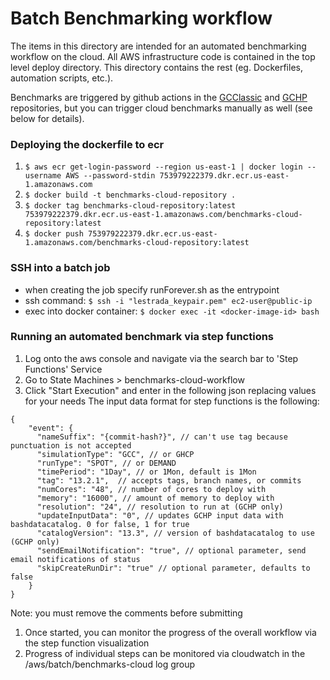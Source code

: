 # Batch Benchmarking workflow
The items in this directory are intended for an automated benchmarking workflow on the cloud. All AWS infrastructure code is contained in the top level deploy directory. This directory contains the rest (eg. Dockerfiles, automation scripts, etc.).

Benchmarks are triggered by github actions in the [GCClassic](https://github.com/geoschem/GCClassic/tree/dev) and [GCHP](https://github.com/geoschem/GCHP/tree/dev) repositories, but you can trigger cloud benchmarks manually as well (see below for details).
### Deploying the dockerfile to ecr
1. `$ aws ecr get-login-password --region us-east-1 | docker login --username AWS --password-stdin 753979222379.dkr.ecr.us-east-1.amazonaws.com`
2. `$ docker build -t benchmarks-cloud-repository .`
3. `$ docker tag benchmarks-cloud-repository:latest 753979222379.dkr.ecr.us-east-1.amazonaws.com/benchmarks-cloud-repository:latest`
4. `$ docker push 753979222379.dkr.ecr.us-east-1.amazonaws.com/benchmarks-cloud-repository:latest`

### SSH into a batch job
- when creating the job specify runForever.sh as the entrypoint
- ssh command:
`$ ssh -i "lestrada_keypair.pem" ec2-user@public-ip`
- exec into docker container:
`$ docker exec -it <docker-image-id> bash`

### Running an automated benchmark via step functions
1. Log onto the aws console and navigate via the search bar to 'Step Functions' Service
1. Go to State Machines > benchmarks-cloud-workflow
1. Click "Start Execution" and enter in the following json replacing values for your needs
The input data format for step functions is the following:
```
{
    "event": {
      "nameSuffix": "{commit-hash?}", // can't use tag because punctuation is not accepted
      "simulationType": "GCC", // or GHCP
      "runType": "SPOT", // or DEMAND
      "timePeriod": "1Day", // or 1Mon, default is 1Mon
      "tag": "13.2.1",  // accepts tags, branch names, or commits
      "numCores": "48", // number of cores to deploy with
      "memory": "16000", // amount of memory to deploy with
      "resolution": "24", // resolution to run at (GCHP only)
      "updateInputData": "0", // updates GCHP input data with bashdatacatalog. 0 for false, 1 for true
      "catalogVersion": "13.3", // version of bashdatacatalog to use (GCHP only) 
      "sendEmailNotification": "true", // optional parameter, send email notifications of status
      "skipCreateRunDir": "true" // optional parameter, defaults to false
    }
}
```
Note: you must remove the comments before submitting
1. Once started, you can monitor the progress of the overall workflow via the step function visualization
1. Progress of individual steps can be monitored via cloudwatch in the /aws/batch/benchmarks-cloud log group